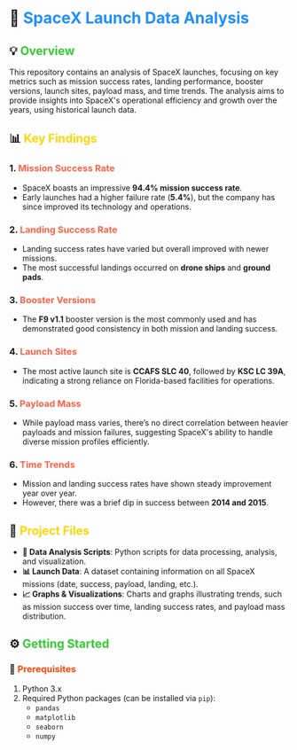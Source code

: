 # 🚀 <span style="color: #1E90FF;">SpaceX Launch Data Analysis</span>

## 💡 <span style="color: #32CD32;">Overview</span>

This repository contains an analysis of SpaceX launches, focusing on key metrics such as mission success rates, landing performance, booster versions, launch sites, payload mass, and time trends. The analysis aims to provide insights into SpaceX's operational efficiency and growth over the years, using historical launch data.

## 📊 <span style="color: #FFD700;">Key Findings</span>

### 1. <span style="color: #FF6347;">Mission Success Rate</span>  
- SpaceX boasts an impressive **94.4% mission success rate**.
- Early launches had a higher failure rate (**5.4%**), but the company has since improved its technology and operations.

### 2. <span style="color: #FF6347;">Landing Success Rate</span>  
- Landing success rates have varied but overall improved with newer missions.
- The most successful landings occurred on **drone ships** and **ground pads**.

### 3. <span style="color: #FF6347;">Booster Versions</span>  
- The **F9 v1.1** booster version is the most commonly used and has demonstrated good consistency in both mission and landing success.

### 4. <span style="color: #FF6347;">Launch Sites</span>  
- The most active launch site is **CCAFS SLC 40**, followed by **KSC LC 39A**, indicating a strong reliance on Florida-based facilities for operations.

### 5. <span style="color: #FF6347;">Payload Mass</span>  
- While payload mass varies, there’s no direct correlation between heavier payloads and mission failures, suggesting SpaceX's ability to handle diverse mission profiles efficiently.

### 6. <span style="color: #FF6347;">Time Trends</span>  
- Mission and landing success rates have shown steady improvement year over year.
- However, there was a brief dip in success between **2014 and 2015**.

## 📁 <span style="color: #FFD700;">Project Files</span>

- **📜 Data Analysis Scripts**: Python scripts for data processing, analysis, and visualization.
- **📊 Launch Data**: A dataset containing information on all SpaceX missions (date, success, payload, landing, etc.).
- **📈 Graphs & Visualizations**: Charts and graphs illustrating trends, such as mission success over time, landing success rates, and payload mass distribution.

## ⚙️ <span style="color: #32CD32;">Getting Started</span>

### 🔧 <span style="color: #FF4500;">Prerequisites</span>

1. Python 3.x
2. Required Python packages (can be installed via `pip`):
   - `pandas`
   - `matplotlib`
   - `seaborn`
   - `numpy`


